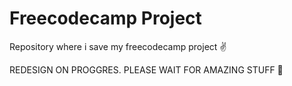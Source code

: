 # Freecodecamp Project
Repository where i save my freecodecamp project :v:

REDESIGN ON PROGGRES. PLEASE WAIT FOR AMAZING STUFF 🙏
